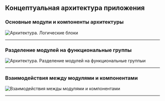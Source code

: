 ## Концептуальная архитектура приложения

### Основные модули и компоненты архитектуры

<image src="/images/Концептуальная архитектура/Архитектура. Логические блоки.png" alt="Архитектура. Логические блоки">

  ---


### Разделение модулей на функциональные группы

<image src="/images/Концептуальная архитектура/Архитектура. Разделение модулей на функциональные группы.png" alt="Архитектура. Разделение модулей на функциональные группыи">

  ---



### Взаимодействия между модулями и компонентами
  
<image src="/images/Концептуальная архитектура/Архитектура. Взаимодействия межды модулями и компонентами.png" alt="Взаимодействия межды модулями и компонентами">

  ---

